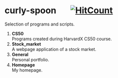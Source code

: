 
# curly-spoon &nbsp;&nbsp;&nbsp;&nbsp;&nbsp;&nbsp;[![HitCount](http://hits.dwyl.com/gusleak/curly-spoon.svg)](http://hits.dwyl.com/gusleak/curly-spoon)
Selection of programs and scripts.

1. **CS50**\
Programs created during HarvardX CS50 course.
2. **Stock_market**\
A webpage application of a stock market.
3. **General**\
Personal portfolio.
4. **Homepage**\
My homepage.
